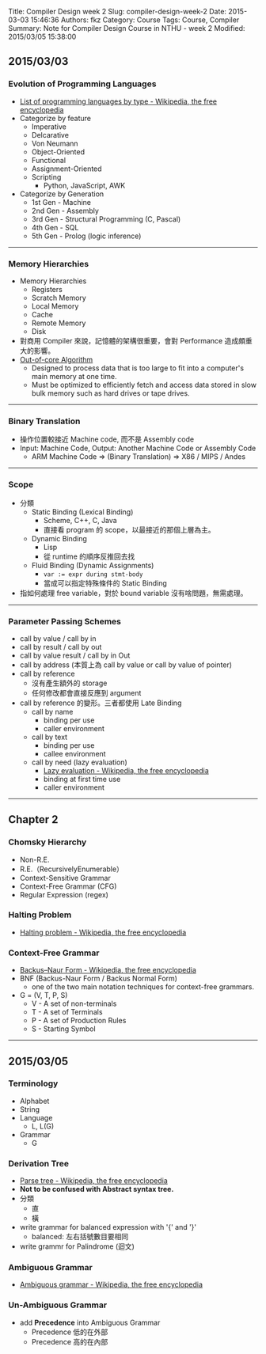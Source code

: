 Title: Compiler Design week 2
Slug: compiler-design-week-2
Date: 2015-03-03 15:46:36
Authors: fkz
Category: Course 
Tags: Course, Compiler 
Summary: Note for Compiler Design Course in NTHU - week 2
Modified: 2015/03/05 15:38:00

## 2015/03/03

### Evolution of Programming Languages

+ [List of programming languages by type - Wikipedia, the free encyclopedia](http://en.wikipedia.org/wiki/List_of_programming_languages_by_type)
+ Categorize by feature
    + Imperative
    + Delcarative
    + Von Neumann
    + Object-Oriented
    + Functional
    + Assignment-Oriented
    + Scripting
        + Python, JavaScript, AWK
+ Categorize by Generation
    + 1st Gen - Machine
    + 2nd Gen - Assembly
    + 3rd Gen - Structural Programming (C, Pascal)
    + 4th Gen - SQL
    + 5th Gen - Prolog (logic inference)

---

### Memory Hierarchies

+ Memory Hierarchies
    + Registers
    + Scratch Memory
    + Local Memory
    + Cache
    + Remote Memory
    + Disk
+ 對商用 Compiler 來說，記憶體的架構很重要，會對 Performance 造成頗重大的影響。
+ [Out-of-core Algorithm](http://en.wikipedia.org/wiki/Out-of-core_algorithm)
    + Designed to process data that is too large to fit into a computer's main memory at one time.
    + Must be optimized to efficiently fetch and access data stored in slow bulk memory such as hard drives or tape drives.

---

### Binary Translation

+ 操作位置較接近 Machine code, 而不是 Assembly code
+ Input: Machine Code, Output: Another Machine Code or Assembly Code
    + ARM Machine Code => (Binary Translation) => X86 / MIPS / Andes

---

### Scope

+ 分類
    + Static Binding (Lexical Binding)
        + Scheme, C++, C, Java
        + 直接看 program 的 scope，以最接近的那個上層為主。
    + Dynamic Binding
        + Lisp
        + 從 runtime 的順序反推回去找
    + Fluid Binding (Dynamic Assignments)
        + `var := expr during stmt-body`
        + 當成可以指定特殊條件的 Static Binding
+ 指如何處理 free variable，對於 bound variable 沒有啥問題，無需處理。

---

### Parameter Passing Schemes

+ call by value / call by in
+ call by result / call by out
+ call by value result / call by in Out
+ call by address (本質上為 call by value or call by value of pointer)
+ call by reference
    + 沒有產生額外的 storage
    + 任何修改都會直接反應到 argument
+ call by reference 的變形。三者都使用 Late Binding
    + call by name
        + binding per use
        + caller environment
    + call by text
        + binding per use
        + callee environment
    + call by need (lazy evaluation)
        + [Lazy evaluation - Wikipedia, the free encyclopedia](http://en.wikipedia.org/wiki/Lazy_evaluation)
        + binding at first time use
        + caller environment
    
---

## Chapter 2

### Chomsky Hierarchy

+ Non-R.E.
+ R.E.（RecursivelyEnumerable）
+ Context-Sensitive Grammar
+ Context-Free Grammar (CFG)
+ Regular Expression (regex) 

### Halting Problem

+ [Halting problem - Wikipedia, the free encyclopedia](http://en.wikipedia.org/wiki/Halting_problem)

### Context-Free Grammar

+ [Backus–Naur Form - Wikipedia, the free encyclopedia](http://en.wikipedia.org/wiki/Backus%E2%80%93Naur_Form)
+ BNF (Backus-Naur Form / Backus Normal Form)
    + one of the two main notation techniques for context-free grammars.
+ G = (V, T, P, S)
    + V - A set of non-terminals
    + T - A set of Terminals
    + P - A set of Production Rules
    + S - Starting Symbol

---

## 2015/03/05

### Terminology
+ Alphabet
+ String
+ Language
    + L, L(G)
+ Grammar
    + G

### Derivation Tree
+ [Parse tree - Wikipedia, the free encyclopedia](http://en.wikipedia.org/wiki/Parse_tree)
+ **Not to be confused with Abstract syntax tree.**
+ 分類
    + 直
    + 橫
+ write grammar for balanced expression with '{' and '}'
    + balanced: 左右括號數目要相同
+ write grammr for Palindrome (迴文) 

### Ambiguous Grammar
+ [Ambiguous grammar - Wikipedia, the free encyclopedia](http://en.wikipedia.org/wiki/Ambiguous_grammar)

### Un-Ambiguous Grammar
+ add **Precedence** into Ambiguous Grammar
    + Precedence 低的在外部
    + Precedence 高的在內部

